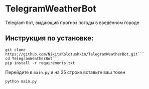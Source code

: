 # TelegramWeatherBot
Telegram бот, выдающий прогноз погоды в введённом городе

## Инструкция по установке:
```batch
git clone https://github.com/NikitaKolotushkin/TelegramWeatherBot.git```
cd TelegramWeatherBot```
pip install -r requirements.txt
```

Перейдите в ```main.py``` и на 25 строке вставьте ваш токен
```batch
python main.py
```
